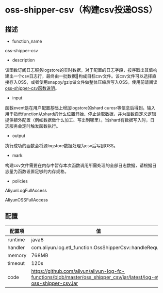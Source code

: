 # oss-shipper-csv（构建csv投递OSS） 

## 描述

* function_name

oss-shipper-csv

* description

该函数订阅日志服务logstore的实时数据，对于配置的日志字段，按序取出其值构建出一个csv日志行，最终由一批数据构成目标csv文件。该csv文件可以选择直接存入OSS，或者使用snappy/gzip做文件做整体压缩后写入OSS。使用前请阅读<a href="https://github.com/aliyun/aliyun-log-fc-functions/blob/master/oss_shipper_csv/README.md" target="#">oss-shipper-csv函数说明</a>。

* input

函数event是在用户配置基础上增加logstore的shard curosr等信息后得到。输入用于指示function从shard的什么位置开始、停止读取数据，并为函数自定义逻辑提供额外配置（例如数据做什么加工、写出到哪里）。当shard有数据写入时，日志服务会定时触发函数执行。

* output

执行成功的函数会将源logstore数据处理为csv后写到OSS。

* mark

构建csv文件需要在内存中暂存本次函数调用所需处理的全部日志数据，请根据日志量为函数设置足够的内存规格。

*  policies

AliyunLogFullAccess

AliyunOSSFullAccess

## 配置

| 配置项 | 值 |
|-----|-------|
| runtime | java8 |
| handler | com.aliyun.log.etl_function.OssShipperCsv::handleRequest |
| memory | 768MB |
| timeout | 120s |
| code | https://github.com/aliyun/aliyun-log-fc-functions/blob/master/oss_shipper_csv/jar/latest/log-etl-oss-shipper-csv.jar |